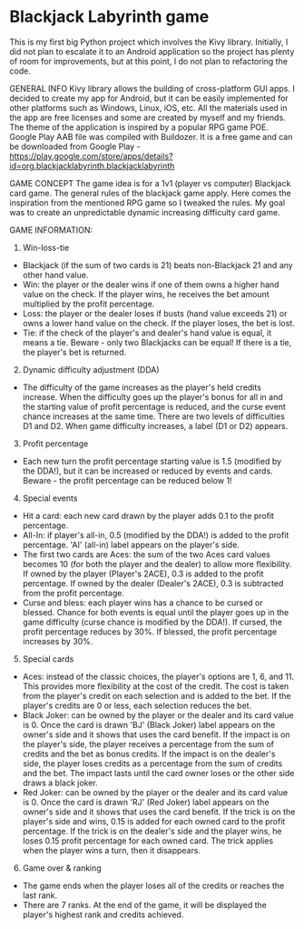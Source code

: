 # Blackjack Labyrinth game

This is my first big Python project which involves the Kivy library. Initially, I did not plan to escalate it to an Android application so the project has plenty of room for improvements, but at this point, I do not plan to refactoring the code.

GENERAL INFO
Kivy library allows the building of cross-platform GUI apps. I decided to create my app for Android, but it can be easily implemented for other platforms such as Windows, Linux, iOS, etc.
All the materials used in the app are free licenses and some are created by myself and my friends. The theme of the application is inspired by a popular RPG game POE.
Google Play AAB file was compiled with Buildozer.
It is a free game and can be downloaded from Google Play - https://play.google.com/store/apps/details?id=org.blackjacklabyrinth.blackjacklabyrinth

GAME CONCEPT
The game idea is for a 1v1 (player vs computer) Blackjack card game. The general rules of the blackjack game apply. Here comes the inspiration from the mentioned RPG game so I tweaked the rules. My goal was to create an unpredictable dynamic increasing difficulty card game.

GAME INFORMATION:
1. Win-loss-tie
  - Blackjack (if the sum of two cards is 21) beats non-Blackjack 21 and any other hand value.
  - Win: the player or the dealer wins if one of them owns a higher hand value on the check. If the player wins, he receives the bet amount multiplied by the profit percentage.
  - Loss: the player or the dealer loses if busts (hand value exceeds 21) or owns a lower hand value on the check. If the player loses, the bet is lost.
  - Tie: if the check of the player's and dealer's hand value is equal, it means a tie. Beware - only two Blackjacks can be equal! If there is a tie, the player's bet is returned.
2. Dynamic difficulty adjustment (DDA)
  - The difficulty of the game increases as the player's held credits increase. When the difficulty goes up the player's bonus for all in and the starting value of profit percentage is reduced, and the curse event chance increases at the same time. There are two levels of difficulties D1 and D2. When game difficulty increases, a label (D1 or D2) appears.
3.  Profit percentage
  - Each new turn the profit percentage starting value is 1.5 (modified by the DDA!), but it can be increased or reduced by events and cards. Beware - the profit percentage can be reduced below 1!
4. Special events
  - Hit a card: each new card drawn by the player adds 0.1 to the profit percentage.
  - All-In: if player's all-in, 0.5 (modified by the DDA!) is added to the profit percentage. 'AI' (all-in) label appears on the player's side.
  - The first two cards are Aces: the sum of the two Aces card values becomes 10 (for both the player and the dealer) to allow more flexibility. If owned by the player (Player's 2ACE), 0.3 is added to the profit percentage. If owned by the dealer (Dealer's 2ACE), 0.3 is subtracted from the profit percentage.
  - Curse and bless: each player wins has a chance to be cursed or blessed. Chance for both events is equal until the player goes up in the game difficulty (curse chance is modified by the DDA!). If cursed, the profit percentage reduces by 30%. If blessed, the profit percentage increases by 30%.
5. Special cards
  - Aces: instead of the classic choices, the player's options are 1, 6, and 11. This provides more flexibility at the cost of the credit. The cost is taken from the player's credit on each selection and is added to the bet. If the player's credits are 0 or less, each selection reduces the bet.
  - Black Joker: can be owned by the player or the dealer and its card value is 0. Once the card is drawn 'BJ' (Black Joker) label appears on the owner's side and it shows that uses the card benefit. If the impact is on the player's side, the player receives a percentage from the sum of credits and the bet as bonus credits. If the impact is on the dealer's side, 
    the player loses credits as a percentage from the sum of credits and the bet. The impact lasts until the card owner loses or the other side draws a black joker.
  - Red Joker: can be owned by the player or the dealer and its card value is 0. Once the card is drawn 'RJ' (Red Joker) label appears on the owner's side and it shows that uses the card benefit. If the trick is on the player's side and wins, 0.15 is added for each owned card to the profit percentage. If the trick is on the dealer's side and the player wins, he 
    loses 0.15 profit percentage for each owned card. The trick applies when the player wins a turn, then it disappears.
6. Game over & ranking
  - The game ends when the player loses all of the credits or reaches the last rank.
  - There are 7 ranks. At the end of the game, it will be displayed the player's highest rank and credits achieved.
